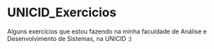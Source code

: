 # UNICID_Exercicios
Alguns exercícios que estou fazendo na minha faculdade de Análise e Desenvolvimento de Sistemas, na UNICID :)
